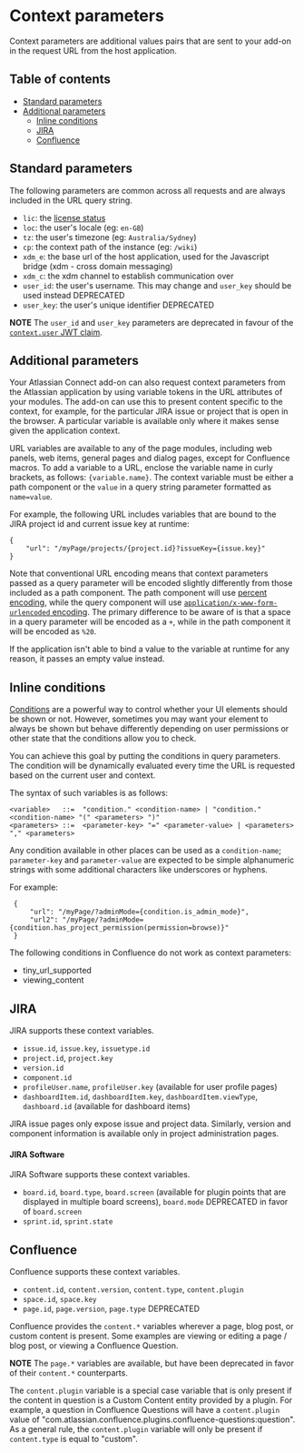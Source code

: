 # Context parameters

Context parameters are additional values pairs that are sent to your add-on in the request URL from the host application.

## Table of contents

* [Standard parameters](#standard-parameters)
* [Additional parameters](#additional-parameters)
  * [Inline conditions](#inline-conditions)
  * [JIRA](#additional-parameters-jira)
  * [Confluence](#additional-parameters-confluence)

## <a name="standard-parameters"></a>Standard parameters

The following parameters are common across all requests and are always included in the URL query string.

* `lic`: the [license status](./licensing.html#license-status)
* `loc`: the user's locale (eg: `en-GB`)
* `tz`: the user's timezone (eg: `Australia/Sydney`)
* `cp`: the context path of the instance (eg: `/wiki`)
* `xdm_e`: the base url of the host application, used for the Javascript bridge (xdm - cross domain messaging)
* `xdm_c`: the xdm channel to establish communication over
* `user_id`: the user's username. This may change and `user_key` should be used instead <span class="aui-lozenge">DEPRECATED</span>
* `user_key`: the user's unique identifier <span class="aui-lozenge">DEPRECATED</span>

**NOTE** The `user_id` and `user_key` parameters are deprecated in favour of the [`context.user` JWT claim](./understanding-jwt.html#token-structure-claims).

## <a name="additional-parameters"></a>Additional parameters

Your Atlassian Connect add-on can also request context parameters from the Atlassian application by using
variable tokens in the URL attributes of your modules. The add-on can use this to present content specific to the
context, for example, for the particular JIRA issue or project that is open in the browser. A particular variable is
available only where it makes sense given the application context.

URL variables are available to any of the page modules, including web panels, web items, general pages and dialog pages,
except for Confluence macros. To add a variable to a URL, enclose the variable name in curly brackets, as follows: `{variable.name}`.
The context variable must be either a path component or the `value` in a query string parameter formatted as `name=value`.

For example, the following URL includes variables that are bound to the JIRA project id and current issue key at runtime:

```
{
    "url": "/myPage/projects/{project.id}?issueKey={issue.key}"
}
```

Note that conventional URL encoding means that context parameters passed as a query parameter will be encoded
slightly differently from those included as a path component. The path component will use 
[percent encoding](https://en.wikipedia.org/wiki/Percent-encoding), while the query component will use 
[`application/x-www-form-urlencoded` encoding](http://www.w3.org/TR/html5/forms.html#application/x-www-form-urlencoded-encoding-algorithm). 
The primary difference to be aware of is that a space in a query parameter will be encoded as a `+`, while in the path 
component it will be encoded as `%20`.

If the application isn't able to bind a value to the variable at runtime for any reason, it passes an empty value instead.

## <a name="inline-conditions"></a>Inline conditions

[Conditions](../concepts/conditions.html) are a powerful way to control whether your UI elements should be shown or not. 
However, sometimes you may want your element to always be shown but behave differently 
depending on user permissions or other state that the conditions allow you to check. 

You can achieve this goal by putting the conditions in query parameters. The condition will be dynamically
evaluated every time the URL is requested based on the current user and context.

The syntax of such variables is as follows:

```
<variable>   ::=  "condition." <condition-name> | "condition." <condition-name> "(" <parameters> ")"
<parameters> ::=  <parameter-key> "=" <parameter-value> | <parameters> "," <parameters>
```

Any condition available in other places can be used as a `condition-name`; 
`parameter-key` and `parameter-value` are expected to be simple alphanumeric strings with some additional characters
 like underscores or hyphens.

For example:
 
```
 {
     "url": "/myPage/?adminMode={condition.is_admin_mode}",  
     "url2": "/myPage/?adminMode={condition.has_project_permission(permission=browse)}"
 }
```

The following conditions in Confluence do not work as context parameters:

* tiny_url_supported
* viewing_content

## <a name="additional-parameters-jira"></a>JIRA

JIRA supports these context variables.

 * `issue.id`, `issue.key`, `issuetype.id`
 * `project.id`, `project.key`
 * `version.id`
 * `component.id`
 * `profileUser.name`, `profileUser.key` (available for user profile pages)
 * `dashboardItem.id`, `dashboardItem.key`, `dashboardItem.viewType`, `dashboard.id` (available for dashboard items)

JIRA issue pages only expose issue and project data. Similarly, version and component information is available only in
project administration pages.

#### <a name="additional-parameters-jira-software"></a>JIRA Software

JIRA Software supports these context variables.

 * `board.id`, `board.type`, 
 `board.screen` (available for plugin points that are displayed in multiple board screens),
 `board.mode` <span class="aui-lozenge">DEPRECATED</span> in favor of `board.screen` 
 * `sprint.id`, `sprint.state` 

## <a name="additional-parameters-confluence"></a>Confluence

Confluence supports these context variables.

 * `content.id`, `content.version`, `content.type`, `content.plugin`
 * `space.id`, `space.key`
 * `page.id`, `page.version`, `page.type` <span class="aui-lozenge">DEPRECATED</span>

Confluence provides the `content.*` variables wherever a page, blog post, or custom content is present. Some examples are
viewing or editing a page / blog post, or viewing a Confluence Question.

**NOTE** The `page.*` variables are available, but have been deprecated in favor of their `content.*` counterparts.

The `content.plugin` variable is a special case variable that is only present if the content in question is a Custom
Content entity provided by a plugin. For example, a question in Confluence Questions will have a `content.plugin` value
of "com.atlassian.confluence.plugins.confluence-questions:question". As a general rule, the `content.plugin` variable
will only be present if `content.type` is equal to "custom".